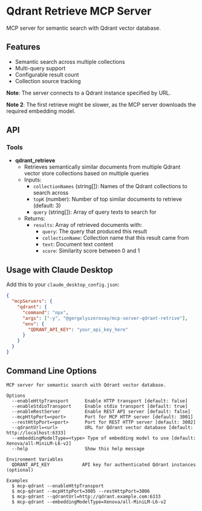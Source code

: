 # Qdrant Retrieve MCP Server

MCP server for semantic search with Qdrant vector database.

## Features

- Semantic search across multiple collections
- Multi-query support
- Configurable result count
- Collection source tracking

**Note**: The server connects to a Qdrant instance specified by URL. 

**Note 2**: The first retrieve might be slower, as the MCP server downloads the required embedding model.

## API

### Tools

- **qdrant_retrieve**
  - Retrieves semantically similar documents from multiple Qdrant vector store collections based on multiple queries
  - Inputs:
    - `collectionNames` (string[]): Names of the Qdrant collections to search across
    - `topK` (number): Number of top similar documents to retrieve (default: 3)
    - `query` (string[]): Array of query texts to search for
  - Returns:
    - `results`: Array of retrieved documents with:
      - `query`: The query that produced this result
      - `collectionName`: Collection name that this result came from
      - `text`: Document text content
      - `score`: Similarity score between 0 and 1

## Usage with Claude Desktop

Add this to your `claude_desktop_config.json`:

```json
{
  "mcpServers": {
    "qdrant": {
      "command": "npx",
      "args": ["-y", "@gergelyszerovay/mcp-server-qdrant-retrive"],
      "env": {
        "QDRANT_API_KEY": "your_api_key_here"
      }
    }
  }
}
```

## Command Line Options

```
MCP server for semantic search with Qdrant vector database.

Options
  --enableHttpTransport      Enable HTTP transport [default: false]
  --enableStdioTransport     Enable stdio transport [default: true]
  --enableRestServer         Enable REST API server [default: false]
  --mcpHttpPort=<port>       Port for MCP HTTP server [default: 3001]
  --restHttpPort=<port>      Port for REST HTTP server [default: 3002]
  --qdrantUrl=<url>          URL for Qdrant vector database [default: http://localhost:6333]
  --embeddingModelType=<type> Type of embedding model to use [default: Xenova/all-MiniLM-L6-v2]
  --help                     Show this help message

Environment Variables
  QDRANT_API_KEY            API key for authenticated Qdrant instances (optional)

Examples
  $ mcp-qdrant --enableHttpTransport
  $ mcp-qdrant --mcpHttpPort=3005 --restHttpPort=3006
  $ mcp-qdrant --qdrantUrl=http://qdrant.example.com:6333
  $ mcp-qdrant --embeddingModelType=Xenova/all-MiniLM-L6-v2
```
